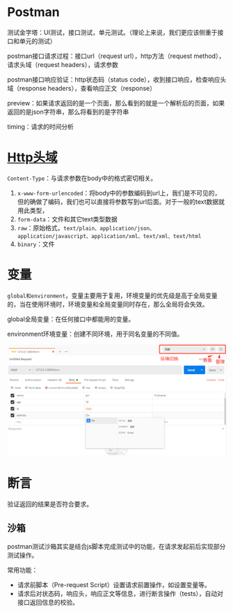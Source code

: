 # Postman

测试金字塔：UI测试，接口测试，单元测试。（理论上来说，我们更应该侧重于接口和单元的测试）

postman接口请求过程：接口url（request url），http方法（request method），请求头域（request headers），请求参数

postman接口响应验证：http状态码（status code），收到接口响应，检查响应头域（response headers），查看响应正文（response）

preview：如果请求返回的是一个页面，那么看到的就是一个解析后的页面，如果返回的是json字符串，那么将看到的是字符串

timing：请求的时间分析

# [Http头域](<https://www.cnblogs.com/morgana/p/8683252.html>)

`Content-Type`：与请求参数在body中的格式密切相关。

1. `x-www-form-urlencoded`：将body中的参数编码到url上，我们是不可见的，但的确做了编码，我们也可以直接将参数写到url后面。对于一般的text数据就用此类型，
2. `form-data`：文件和其它text类型数据
3. `raw`：原始格式，`text/plain、application/json、application/javascript、application/xml、text/xml、text/html`
4. `binary`：文件

# 变量

`global和environment`，变量主要用于复用，环境变量的优先级是高于全局变量的，当在使用环境时，环境变量和全局变量同时存在，那么全局将会失效。

global全局变量：在任何接口中都能用的变量。

environment环境变量：创建不同环境，用于同名变量的不同值。

![](./legend/variable.png)

# 断言

验证返回的结果是否符合要求。

## 沙箱

postman测试沙箱其实是结合js脚本完成测试中的功能，在请求发起前后实现部分测试操作。

常用功能：

- 请求前脚本（Pre-request Script）设置请求前置操作，如设置变量等。
- 请求后对状态码，响应头，响应正文等信息，进行断言操作（tests），自动对接口返回信息的校验。

